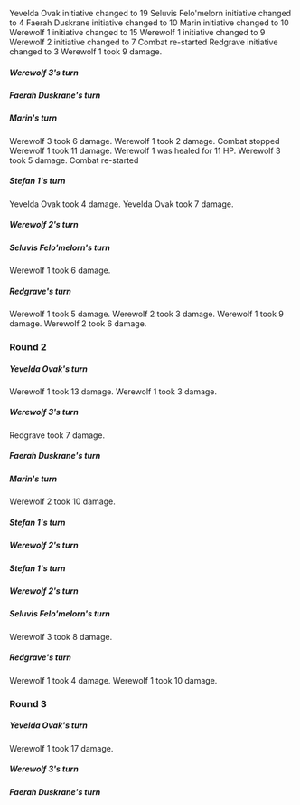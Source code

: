 Yevelda Ovak initiative changed to 19
Seluvis Felo'melorn initiative changed to 4
Faerah Duskrane initiative changed to 10
Marin initiative changed to 10
Werewolf 1 initiative changed to 15
Werewolf 1 initiative changed to 9
Werewolf 2 initiative changed to 7
Combat re-started
Redgrave initiative changed to 3
Werewolf 1 took 9 damage.
##### Werewolf 3's turn
##### Faerah Duskrane's turn
##### Marin's turn
Werewolf 3 took 6 damage.
Werewolf 1 took 2 damage.
Combat stopped
Werewolf 1 took 11 damage.
Werewolf 1 was healed for 11 HP.
Werewolf 3 took 5 damage.
Combat re-started
##### Stefan 1's turn
Yevelda Ovak took 4 damage.
Yevelda Ovak took 7 damage.
##### Werewolf 2's turn
##### Seluvis Felo'melorn's turn
Werewolf 1 took 6 damage.
##### Redgrave's turn
Werewolf 1 took 5 damage.
Werewolf 2 took 3 damage.
Werewolf 1 took 9 damage.
Werewolf 2 took 6 damage.
### Round 2
##### Yevelda Ovak's turn
Werewolf 1 took 13 damage.
Werewolf 1 took 3 damage.
##### Werewolf 3's turn
Redgrave took 7 damage.
##### Faerah Duskrane's turn
##### Marin's turn
Werewolf 2 took 10 damage.
##### Stefan 1's turn
##### Werewolf 2's turn
##### Stefan 1's turn
##### Werewolf 2's turn
##### Seluvis Felo'melorn's turn
Werewolf 3 took 8 damage.
##### Redgrave's turn
Werewolf 1 took 4 damage.
Werewolf 1 took 10 damage.
### Round 3
##### Yevelda Ovak's turn
Werewolf 1 took 17 damage.
##### Werewolf 3's turn
##### Faerah Duskrane's turn
